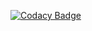 [![Codacy Badge](https://app.codacy.com/project/badge/Grade/8bca29dce3dc4526a1c79f81acbf59c8)](https://app.codacy.com/gh/isntrui/yrpoger/dashboard?utm_source=gh&utm_medium=referral&utm_content=&utm_campaign=Badge_grade)
